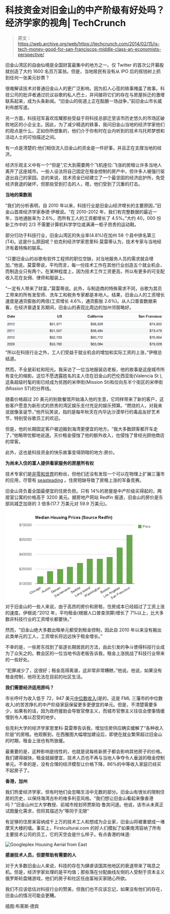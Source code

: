 # 科技资金对旧金山的中产阶级有好处吗？经济学家的视角| TechCrunch

> 原文：<https://web.archive.org/web/https://techcrunch.com/2014/02/15/is-tech-money-good-for-san-franciscos-middle-class-an-economists-perspective/>

旧金山湾区的自由仙境是全国财富最集中的地方之一。仅 Twitter 的首次公开募股就创造了大约 1600 名百万富翁。但是，当地居民有没有从 IPO 后的摇钱树上抓到任何一张美元钞票？

很难解读技术对普通旧金山人的更广泛影响，因为扣人心弦的轶事掩盖了故事。科技公司的批评者通过抗议谷歌的私人巴士，并间接将它们的存在与房屋拆迁的激增联系起来，成为头条新闻。“旧金山的街道上正在酝酿一场战争，”前旧金山市长威利布朗写道。

另一方面，科技冠军喜欢炫耀那些受益于将科技总部迁至该市历史悠久的市场区破败地区的小企业主。因此，为了减少精选的轶事，我问旧金山当地的经济学家他们的观点是什么，正如你所想象的，他们介于你有时在业内听到的技术乌托邦梦想和活动人士的可怕描述之间。

有一点是清楚的:他们相信流入旧金山的资金是一件好事，并且正在支撑当地的经济。

经济乐观主义中有一个“但是”,它大到需要两个飞机座位:飞涨的房租让许多当地人离开了这座城市。一些人设法将自己固定在租金控制的房产中，但许多人被强行驱逐出自己的家园。总的来说，技术资金已经建立了一个最坚固的经济庇护所，免受经济衰退的破坏，但那些受到打击的人，嗯，他们受到了沉重的打击。

**当地的乘数雨**

“我们的分析表明，自 2010 年以来，科技行业是旧金山经济增长的主要原因，”旧金山首席经济学家泰德·伊根说。“在 2010-2012 年，我们有完整数据的最近一年，当地通胀率为 2.6%，而所有工人的工资都增长了 4.5%。”大约 40，000 份新工作中的 2/3 不需要计算机科学学位或满满一柜子昂贵的运动鞋。

部分归功于科技行业，旧金山湾区的失业率(4.8%)在加州 58 个县中排名第三(T4)。这是什么原因呢？伯克利经济学家恩里科·莫雷蒂认为，技术专家与当地经济有着特殊的联系。

“只要旧金山的谷歌有软件工程师的职位空缺，对当地服务人员的需求就会增加，”他说。莫雷蒂说，平均而言，每一份技术工作在其他行业创造五个就业机会，而制造业只有两个。在某种程度上，因为技术工作工资更高，所以有更多的可支配收入花在女佣、律师和服装上。

“一定有人带来了财富，”莫雷蒂说。此外，与制造商的特殊需求不同，谷歌为其员工带来的所有发型师、洗车工和税务专家都是本地人。结果，旧金山人的工资增长速度是通货膨胀的两倍(工资增长 4.6%，通货膨胀 2.6%)。从人口普查数据来看，在经济衰退复苏期间，旧金山的表现比周边的加州邻居略好。![Screen Shot 2013-12-20 at 1.50.30 PM](img/53b0855fa1668b3a05e4fdfed9feb38e.png)“所以在科技行业之外，工人们受益于就业机会的增加和实际工资的上涨，”伊根总结道。

然而，不全是彩虹和阳光。我采访了一位当地服装店老板，他的故事是这座城市所有变化的缩影。这位不愿透露姓名的主人住在旧金山的巴伦西亚街(Valencia St ),这条超级时髦的街已经成为贫困的米申街(Mission St)和仅向东半个街区的米申街(Mission ST)的分界线。

随着价格超过 20 美元的别致餐馆开始涌入他的生意，它同样带来了新的客户，这些客户愿意为新形式的昂贵的湾区娱乐支付充足的娱乐预算。“燃烧的人，对我来说就像圣诞节，”他开玩笑说，指的是每年秋天在内华达沙漠举行的毒品友好艺术节，特别受谷歌员工的欢迎。

但是，他的长期固定客户被迫搬到海湾更便宜的地方。“我大多数顾客都开车走了，”他略带忧郁地说道。天价租金侵蚀了他的额外收入，也侵蚀了曾经光顾他商店的常客。

此外，这也是科技资金的快乐故事变得阴暗的地方:房价。

**为尚未入住的富人提供看家服务的房屋所有权**

技术专家们是[非零和世界](https://web.archive.org/web/20230405132325/http://politicalticker.blogs.cnn.com/2013/09/18/facebooks-zuckerberg-gives-himself-a-label/)的粉丝，但他们还没有发现一个可以在物理上扩展三藩市的应用，尽管有 [seasteading](https://web.archive.org/web/20230405132325/http://en.wikipedia.org/wiki/Seasteading) 。住房短缺导致了房租上涨的军备竞赛。

旧金山背负着全国最便宜的住房负担。只有 14%的房屋是中产阶级买得起的，两居室公寓的价格高于 3200 美元。据房地产网站 Redfin 报道，旧金山的房价是东部风城芝加哥的 3 倍多(17.7 万美元对 59.9 万美元)。![chart_2](img/3b90ba888ff7e0f029703b42f3af39de.png)对于旧金山的一些人来说，由于高昂的房价和房租，住房成本已经超过了工资上涨的速度。伊根说:“2012 年，平均租金(根据人口普查测算)增长了 7%以上，比大多数非科技行业的工资增长都要快。”

然而，“旧金山绝大多数出租单元都受到租金控制，因此自 2010 年以来没有搬出此类单元的工人，工资增长将远远快于租金增长。”

不幸的是，一些房东找到了驱逐长期居民的方法，由此引发的争斗使得科技行业成为了众矢之的。教会区的一位当地书店老板告诉我，租金上涨挑战了科技行业带来的一些好处。

“犯罪减少了，这很好；租金高得离谱，这非常非常糟糕，”他说。他说，如果没有租金控制，他将无法在目前的社区生活。

**我们需要经济适用房吗？**

市长呼吁为收入低于 72，947 美元[中位数收入](https://web.archive.org/web/20230405132325/http://quickfacts.census.gov/qfd/states/06/06075.html)(是的，这是 FML 三藩市的中位数收入)的苦苦挣扎的中产阶级家庭保留更多更便宜的单元。但是，不清楚需要多少，如果有的话，因为政府援助会导致官僚主义，而城市官僚主义往往会使事情缓慢到令人难以忍受的地步。

伯克利大学的经济学家恩里科·莫雷蒂告诉我，增加住房供应确实缓解了“各种收入阶层”的房租。他观察到，在西雅图大幅增加建设后，即使在就业繁荣超过旧金山的时期，租金上涨也有所放缓。

最重要的是，这种影响是线性的，也就是说每栋新房子都会影响其他房子的价格。我们建得越快，租金就越便宜，技术人员也不再与当地人争夺令人垂涎的租金控制单元。不幸的是，没有合理的经济模型让价格下降，86%的中等收入家庭已经买不起房子了。

**香港，加州**

我们热爱经济学家，但有时他们会忽略生活中无数的部分。旧金山有很长的限制住房的历史，以保持海湾古朴的维多利亚风格。“我们想让旧金山看起来像香港吗？”旧金山州立大学教授、前城市规划师贾斯珀·鲁宾问道。他说，该市从未真正试图量化需求，但将其描述为“等同于无限”

有足够的住房来容纳成千上万的技术工人和想成为企业家，旧金山将被重塑成一堵摩天大楼的墙。事实上，Firstcultural.com 的好人们模拟了如果南湾容纳了所有主要技术公司的员工，它的天空会是什么样子。有点香港的味道:

![Googleplex Housing Aerial from East](img/bf535fc06a3f4a3815dae0154f8d24bb.png)

**感谢技术人员，但要帮助有需要的人**

对于大多数旧金山人来说，科技的存在为肆虐该国其他地区的衰退带来了喘息之机。但是，经济学家处理的是平均值；那些落在分配曲线左侧的人受制于资本主义俄罗斯轮盘赌游戏，他们的房子和社区任由富裕买家随心所欲。

我们不应该低估对科技行业的赞美，但我们也不应该忘记，如果没有他们的存在，旧金山的情况可能会更糟。

插图:布莱斯·德宾